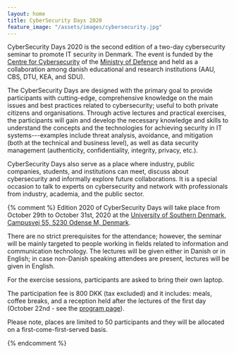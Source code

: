 ```yaml
---
layout: home
title: CyberSecurity Days 2020
feature_image: "/assets/images/cybersecurity.jpg"
---
```


CyberSecurity Days 2020 is the second edition of a two-day cybersecurity seminar to promote IT security in Denmark. The event is
funded by the [Centre for Cybersecurity](https://fe-ddis.dk/cfcs/Pages/cfcs.aspx) of the [Ministry of Defence](https://fmn.dk/eng/Pages/frontpage.aspx) and held as a collaboration among danish educational and research  institutions (AAU, CBS, DTU, KEA, and SDU).

The CyberSecurity Days are designed with the primary goal to provide participants with cutting-edge, comprehensive knowledge on the main issues and best practices related to cybersecurity; useful to both private citizens and organisations. Through active lectures and practical exercises, the participants will gain and develop the necessary knowledge and skills to understand the concepts and the technologies for achieving security in IT systems---examples include threat analysis, avoidance, and mitigation (both at the technical and business level), as well as data security management (authenticity, confidentiality, integrity, privacy, etc.).

CyberSecurity Days also serve as a place where industry, public companies, students, and institutions can meet, discuss about cybersecurity and informally explore future collaborations. It is a special occasion to talk to experts on cybersecurity and network with professionals from industry, academia, and the public sector.

{% comment %}
Edition 2020 of CyberSecurity Days will take place from October 29th to October 31st, 2020 at the [University of Southern Denmark, Campusvej 55, 5230 Odense M, Denmark](/attending). 

There are no strict prerequisites for the attendance; however, the seminar will be mainly targeted to people working in fields related to information and communication technology. The lectures will be given either in Danish or in English; in case non-Danish speaking attendees are present, lectures will be given in English.

For the exercise sessions, participants are asked to bring their own laptop.

The participation fee is 800 DKK (tax excluded) and it includes: meals, coffee breaks, and a reception held after the lectures of the first day (October 22nd - see the [program page](/program)).

Please note, places are limited to 50 participants and they will be allocated on a first-come-first-served basis.

{% endcomment %}